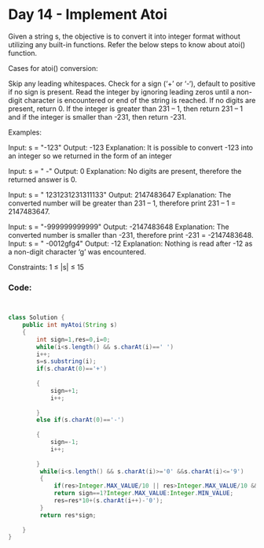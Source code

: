 # Day 14 - Implement Atoi

Given a string s, the objective is to convert it into integer format without utilizing any built-in functions. Refer the below steps to know about atoi() function.

Cases for atoi() conversion:

Skip any leading whitespaces.
Check for a sign (‘+’ or ‘-‘), default to positive if no sign is present.
Read the integer by ignoring leading zeros until a non-digit character is encountered or end of the string is reached. If no digits are present, return 0.
If the integer is greater than 231 – 1, then return 231 – 1 and if the integer is smaller than -231, then return -231.

Examples:

Input: s = "-123"
Output: -123
Explanation: It is possible to convert -123 into an integer so we returned in the form of an integer

Input: s = "  -"
Output: 0
Explanation: No digits are present, therefore the returned answer is 0.

Input: s = " 1231231231311133"
Output: 2147483647
Explanation: The converted number will be greater than 231 – 1, therefore print 231 – 1 = 2147483647.

Input: s = "-999999999999"
Output: -2147483648
Explanation: The converted number is smaller than -231, therefore print -231 = -2147483648.
Input: s = "  -0012gfg4"
Output: -12
Explanation: Nothing is read after -12 as a non-digit character ‘g’ was encountered.

Constraints:
1 ≤ |s| ≤ 15

### Code:
```java


class Solution {
    public int myAtoi(String s) 
    {
        int sign=1,res=0,i=0;
        while(i<s.length() && s.charAt(i)==' ')
        i++;
        s=s.substring(i);
        if(s.charAt(0)=='+')
        
        {
            sign=+1;
            i++;
            
        }
        else if(s.charAt(0)=='-')
        
        {
            sign=-1;
            i++;
            
        }
         while(i<s.length() && s.charAt(i)>='0' &&s.charAt(i)<='9')
         {
             if(res>Integer.MAX_VALUE/10 || res>Integer.MAX_VALUE/10 && (s.charAt(i)-'0')>7)
             return sign==1?Integer.MAX_VALUE:Integer.MIN_VALUE;
             res=res*10+(s.charAt(i++)-'0');
         }
         return res*sign;
        
    }
}
```